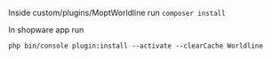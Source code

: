 Inside custom/plugins/MoptWorldline run ```composer install```

In shopware app run

```php bin/console plugin:install --activate --clearCache Worldline```
